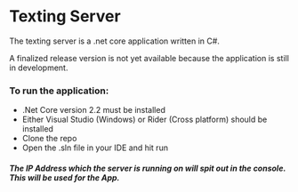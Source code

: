 # Texting Server

The texting server is a .net core application written in C#.

A finalized release version is not yet available because the application is still in development.
### To run the application:
  - .Net Core version 2.2 must be installed
  - Either Visual Studio (Windows) or Rider (Cross platform) should be installed
  - Clone the repo
  - Open the .sln file in your IDE and hit run

##### The IP Address which the server is running on will spit out in the console. This will be used for the App.


